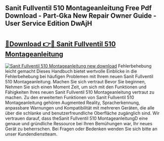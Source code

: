 ## Sanit Fullventil 510 Montageanleitung Free Pdf Download - Part-Gka New Repair Owner Guide - User Service Edition DwAjH

# <h2><a href="http://df70up.blite.top/?on=Sanit+Fullventil+510+Montageanleitung">🔗Download 👉🔴 Sanit Fullventil 510 Montageanleitung</a></h2>

[![Sanit Fullventil 510 Montageanleitung new download](https://i.imgur.com/lujVjoI.png)](http://df70up.blite.top/?on=Sanit+Fullventil+510+Montageanleitung)
Fehlerbehebung leicht gemacht Dieses Handbuch bietet wertvolle Einblicke in die Fehlerbehebung bei häufigen Problemen mit Ihrem neuen Sanit Fullventil 510 Montageanleitung. Machen Sie sich vertraut Bevor Sie beginnen, Nehmen Sie sich einen Moment Zeit, um sich mit den Funktionen und Fähigkeiten Ihres neuen Sanit Fullventil 510 Montageanleitung vertraut zu machen. Zu den erweiterten Funktionen von Sanit Fullventil 510 Montageanleitung gehören Augmented Reality, Spracherkennung, anpassbare Warnungen und Kompatibilität mit mehreren Geräten, die alle über die schlanke und benutzerfreundliche Oberfläche zugänglich sind. Wir vertrauen darauf, dass theSanit Fullventil 510 MontageanleitungD eine genaue und gründliche Ressource bei Ihren Bemühungen war, Ihr neues Gerät zu beherrschen. Bei Fragen oder Bedenken wenden Sie sich bitte an unser Kundendienstteam.
